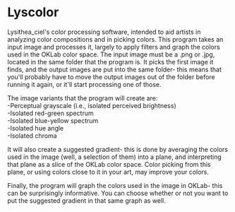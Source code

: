 # Lyscolor
Lysithea_ciel's color processing software, intended to aid artists in analyzing color compositions and in picking colors.
This program takes an input image and processes it, largely to apply filters and graph the colors used in the OKLab color space.
The input image must be a .png or .jpg, located in the same folder that the program is. It picks the first image it finds, and the output images are put into the same folder- this means that you'll probably have to move the output images out of the folder before running it again, or it'll start processing one of those.

The image variants that the program will create are:  
-Perceptual grayscale (i.e., isolated perceived brightness)  
-Isolated red-green spectrum  
-Isolated blue-yellow spectrum  
-Isolated hue angle  
-Isolated chroma

It will also create a suggested gradient- this is done by averaging the colors used in the image (well, a selection of them) into a plane, and interpreting that plane as a slice of the OKLab color space. Color picking from this plane, or using colors close to it in your art, may improve your colors.

Finally, the program will graph the colors used in the image in OKLab- this can be surprisingly informative. You can choose whether or not you want to put the suggested gradient in that same graph as well.

